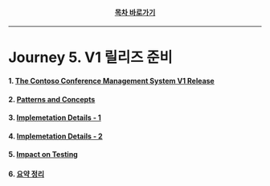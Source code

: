 <div align="center">

#### [목차 바로가기](https://github.com/dhslrl321/cqrs-journey-guide-korean/blob/master/Table%20of%20Contents.md)

</div>

---

# Journey 5. V1 릴리즈 준비

#### 1. [The Contoso Conference Management System V1 Release](#)

#### 2. [Patterns and Concepts](#)

#### 3. [Implemetation Details - 1](#)

#### 4. [Implemetation Details - 2](#)

#### 5. [Impact on Testing](#)

#### 6. [요약 정리](#)
